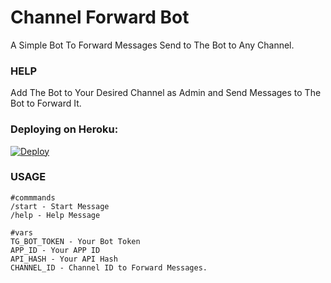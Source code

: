 # Channel Forward Bot
A Simple Bot To Forward Messages Send to The Bot to Any Channel.

### HELP
Add The Bot to Your Desired Channel as Admin and Send Messages to The Bot to Forward It.

### Deploying on Heroku:

[![Deploy](https://www.herokucdn.com/deploy/button.svg)](https://heroku.com/deploy?template=https://github.com/Adithyan1133-ctrl/CHNL-Forward-Bot/tree/main)

### USAGE
```
#commmands
/start - Start Message
/help - Help Message

#vars
TG_BOT_TOKEN - Your Bot Token
APP_ID - Your APP ID
API_HASH - Your API Hash
CHANNEL_ID - Channel ID to Forward Messages.

```

